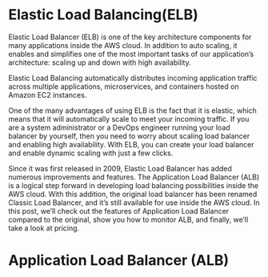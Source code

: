 # Elastic Load Balancing(ELB)

Elastic Load Balancer (ELB) is one of the key architecture components for many applications inside the AWS cloud. In addition to auto scaling, it enables and simplifies one of the most important tasks of our application’s architecture: scaling up and down with high availability.

Elastic Load Balancing automatically distributes incoming application traffic across multiple applications, microservices, and containers hosted on Amazon EC2 instances.

One of the many advantages of using ELB is the fact that it is elastic, which means that it will automatically scale to meet your incoming traffic. If you are a system administrator or a DevOps engineer running your load balancer by yourself, then you need to worry about scaling load balancer and enabling high availability. With ELB, you can create your load balancer and enable dynamic scaling with just a few clicks.

Since it was first released in 2009, Elastic Load Balancer has added numerous improvements and features. The Application Load Balancer (ALB) is a logical step forward in developing load balancing possibilities inside the AWS cloud. With this addition, the original load balancer has been renamed Classic Load Balancer, and it’s still available for use inside the AWS cloud. In this post, we’ll check out the features of Application Load Balancer compared to the original, show you how to monitor ALB, and finally, we’ll take a look at pricing.

# Application Load Balancer (ALB) 